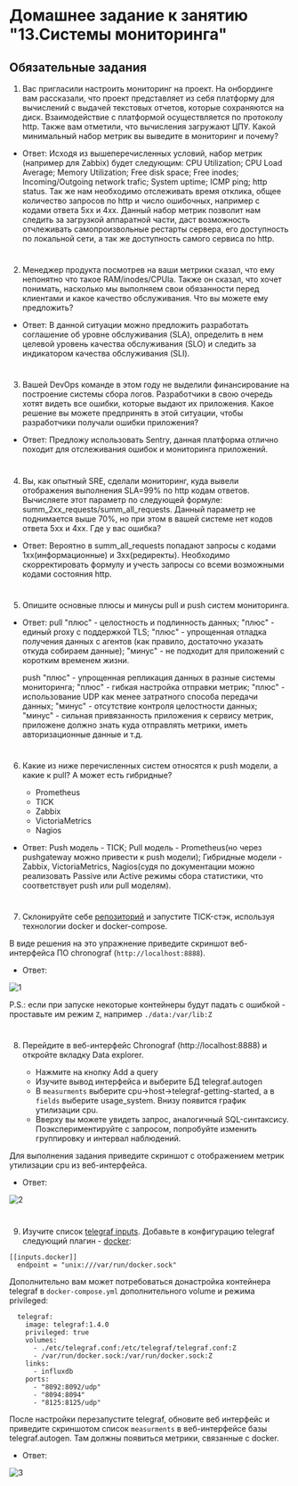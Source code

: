 # Домашнее задание к занятию "13.Системы мониторинга"

## Обязательные задания

1. Вас пригласили настроить мониторинг на проект. На онбординге вам рассказали, что проект представляет из себя 
платформу для вычислений с выдачей текстовых отчетов, которые сохраняются на диск. Взаимодействие с платформой 
осуществляется по протоколу http. Также вам отметили, что вычисления загружают ЦПУ. Какой минимальный набор метрик вы
выведите в мониторинг и почему?

- Ответ:
    Исходя из вышеперечисленных условий, набор метрик (например для Zabbix) будет следующим: CPU Utilization; CPU Load Average; Memory Utilization; Free disk space; Free inodes; Incoming/Outgoing network trafic; System uptime; ICMP ping; http status. Так же нам необходимо отслеживать время отклика, общее количество запросов по http и число ошибочных, например с кодами ответа 5хх и 4хх. Данный набор метрик позволит нам следить за загрузкой аппаратной части, даст возможность отчлеживать самопроизвольные рестарты сервера, его доступность по локальной сети, а так же доступность самого сервиса по http.

#
2. Менеджер продукта посмотрев на ваши метрики сказал, что ему непонятно что такое RAM/inodes/CPUla. Также он сказал, 
что хочет понимать, насколько мы выполняем свои обязанности перед клиентами и какое качество обслуживания. Что вы 
можете ему предложить?

- Ответ:
    В данной ситуации можно предложить разработать соглашение об уровне обслуживания (SLA), определить в нем целевой уровень качества обслуживания (SLO) и следить за индикатором качества обслуживания (SLI).

#
3. Вашей DevOps команде в этом году не выделили финансирование на построение системы сбора логов. Разработчики в свою 
очередь хотят видеть все ошибки, которые выдают их приложения. Какое решение вы можете предпринять в этой ситуации, 
чтобы разработчики получали ошибки приложения?

- Ответ:
    Предложу использовать Sentry, данная платформа отлично походит для отслеживания ошибок и мониторинга приложений.

#
4. Вы, как опытный SRE, сделали мониторинг, куда вывели отображения выполнения SLA=99% по http кодам ответов. 
Вычисляете этот параметр по следующей формуле: summ_2xx_requests/summ_all_requests. Данный параметр не поднимается выше 
70%, но при этом в вашей системе нет кодов ответа 5xx и 4xx. Где у вас ошибка?

- Ответ:
    Вероятно в summ_all_requests попадают запросы с кодами 1хх(информационные) и 3хх(редиректы). Необходимо скорректировать формулу и учесть запросы со всеми возможными кодами состояния http.

#
5. Опишите основные плюсы и минусы pull и push систем мониторинга.

- Ответ:
    pull
      "плюс" - целостность и подлинность данных;
      "плюс" - единый proxy с поддержкой TLS;
      "плюс" - упрощенная отладка получения данных с агентов (как правило, достаточно указать откуда собираем данные);
      "минус" - не подходит для приложений с коротким временем жизни.

    push
      "плюс" - упрощенная репликация данных в разные системы мониторинга;
      "плюс" - гибкая настройка отправки метрик;
      "плюс" - использование UDP как менее затратного способа передачи данных;
      "минус" - отсутствие контроля целостности данных;
      "минус" - сильная привязанность приложения к сервису метрик, приложене должно знать куда отправлять метрики, иметь авторизационные данные и т.д.
  
#
6. Какие из ниже перечисленных систем относятся к push модели, а какие к pull? А может есть гибридные?

    - Prometheus 
    - TICK
    - Zabbix
    - VictoriaMetrics
    - Nagios

- Ответ:
  Push модель - TICK;
  Pull модель - Prometheus(но через pushgateway можно привести к push модели);
  Гибридные модели - Zabbix, VictoriaMetrics, Nagios(судя по документации можно реализовать Passive или Active режимы сбора статистики, что соответствует push или pull моделям).

#
7. Склонируйте себе [репозиторий](https://github.com/influxdata/sandbox/tree/master) и запустите TICK-стэк, 
используя технологии docker и docker-compose.

В виде решения на это упражнение приведите скриншот веб-интерфейса ПО chronograf (`http://localhost:8888`).

- Ответ:

![1](https://github.com/AlekseyStroitelev/Homework/blob/main/Monitoring/10-monitoring-02-systems/screenshots/monitoring1.png)

P.S.: если при запуске некоторые контейнеры будут падать с ошибкой - проставьте им режим `Z`, например
`./data:/var/lib:Z`
#
8. Перейдите в веб-интерфейс Chronograf (http://localhost:8888) и откройте вкладку Data explorer.
        
    - Нажмите на кнопку Add a query
    - Изучите вывод интерфейса и выберите БД telegraf.autogen
    - В `measurments` выберите cpu->host->telegraf-getting-started, а в `fields` выберите usage_system. Внизу появится график утилизации cpu.
    - Вверху вы можете увидеть запрос, аналогичный SQL-синтаксису. Поэкспериментируйте с запросом, попробуйте изменить группировку и интервал наблюдений.

Для выполнения задания приведите скриншот с отображением метрик утилизации cpu из веб-интерфейса.

- Ответ:

![2](https://github.com/AlekseyStroitelev/Homework/blob/main/Monitoring/10-monitoring-02-systems/screenshots/monitoring2.png)

#
9. Изучите список [telegraf inputs](https://github.com/influxdata/telegraf/tree/master/plugins/inputs). 
Добавьте в конфигурацию telegraf следующий плагин - [docker](https://github.com/influxdata/telegraf/tree/master/plugins/inputs/docker):
```
[[inputs.docker]]
  endpoint = "unix:///var/run/docker.sock"
```

Дополнительно вам может потребоваться донастройка контейнера telegraf в `docker-compose.yml` дополнительного volume и 
режима privileged:
```
  telegraf:
    image: telegraf:1.4.0
    privileged: true
    volumes:
      - ./etc/telegraf.conf:/etc/telegraf/telegraf.conf:Z
      - /var/run/docker.sock:/var/run/docker.sock:Z
    links:
      - influxdb
    ports:
      - "8092:8092/udp"
      - "8094:8094"
      - "8125:8125/udp"
```

После настройки перезапустите telegraf, обновите веб интерфейс и приведите скриншотом список `measurments` в 
веб-интерфейсе базы telegraf.autogen. Там должны появиться метрики, связанные с docker.

- Ответ:

![3](https://github.com/AlekseyStroitelev/Homework/blob/main/Monitoring/10-monitoring-02-systems/screenshots/monitoring3.png)
